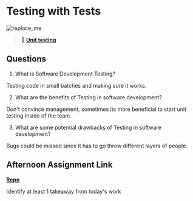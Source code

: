 # Testing with Tests

![replace_me](https://codeworks.blob.core.windows.net/public/assets/img/illustrations/placeholder.svg)

> **📖 [Unit testing](https://codeworksacademy.com/fs-student-guide/resources/wk8-9/03-Unit-Testing)**

## Questions

1. What is Software Development Testing?

Testing code in small batches and making sure it works.

2. What are the benefits of Testing in software development?

Don't convince management, sometimes its more beneficial to start unit testing inside of the team.

3. What are some potential drawbacks of Testing in software development?

Bugs could be missed since it has to go throw different layers of people.

## Afternoon Assignment Link

**[Repo](https://github.com/zachrasmussen/<ASSIGNMENT_REPO>)**

Identify at least 1 takeaway from today's work
